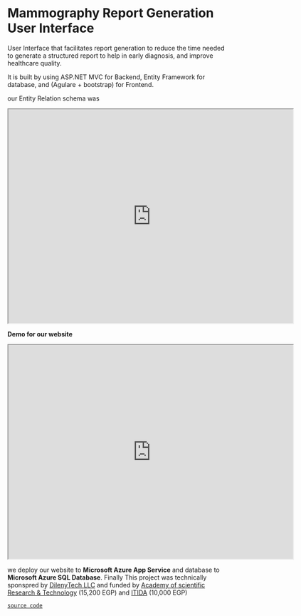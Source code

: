 # Mammography Report Generation User Interface

User Interface that facilitates report generation to reduce the time needed to generate a structured report to help in early diagnosis, and improve healthcare quality.


It is built by using ASP.NET MVC for Backend, Entity Framework for database, and (Agulare + bootstrap) for Frontend.

our Entity Relation schema was

<iframe src="https://drive.google.com/file/d/1emoHLG8yUs96tEmA97izupAyzmabyWPP/preview" width="640" height="480" allow="autoplay"></iframe>

**Demo for our website**

<iframe src="https://drive.google.com/file/d/1emoHLG8yUs96tEmA97izupAyzmabyWPP/preview" width="640" height="480" allow="autoplay"></iframe>

we deploy our website to **Microsoft Azure App Service** and database to **Microsoft Azure SQL Database**.
Finally This project was technically sponspred by [DilenyTech LLC](https://www.dilenytech.com/) and funded by 
[Academy of scientific Research & Technology](http://asrt.sci.eg/) (15,200 EGP) and [ITIDA](https://itida.gov.eg/English/Pages/default.aspx) (10,000 EGP)

[`source code`]()

